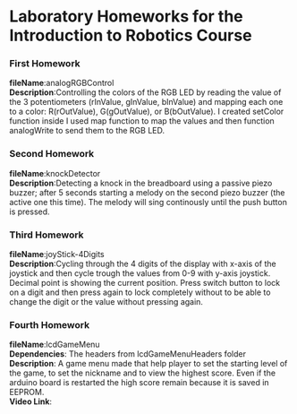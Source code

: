 # Laboratory Homeworks for the Introduction to Robotics Course

### First Homework 
**fileName**:analogRGBControl   
**Description**:Controlling the colors of the RGB LED by reading the value of the 3 potentiometers (rInValue, gInValue, bInValue) and mapping each one to a color: R(rOutValue), G(gOutValue), or B(bOutValue). I created setColor function inside I used map function to map the values and then function analogWrite to send them to the RGB LED.

### Second Homework 
**fileName**:knockDetector   
**Description**:Detecting a knock in the breadboard using a passive piezo buzzer; after 5 seconds starting a melody on the second piezo buzzer (the active one this time). The melody will sing continously until the push button is pressed.

### Third Homework   
**fileName**:joyStick-4Digits <br/>
**Description**:Cycling through the 4 digits of the display with x-axis of the joystick and then cycle trough the values from 0-9 with y-axis joystick. Decimal point is showing the current position. Press switch button to lock on a digit and then press again to lock completely without to be able to change the digit or the value without pressing again.

### Fourth Homework   
**fileName**:lcdGameMenu <br/>
**Dependencies**: The headers from lcdGameMenuHeaders folder <br/>
**Description**: A game menu made that help player to set the starting level of the game, to set the nickname and to view the highest score. Even if the arduino board is restarted the high score remain because it is saved in EEPROM.<br/>
**Video Link**: 
